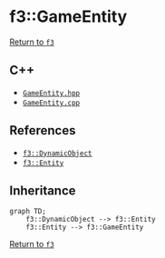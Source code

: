 # f3::GameEntity

[Return to `f3`](/docs/f3.md)

## C++

- [`GameEntity.hpp`](/c++/include/GameEntity.hpp)
- [`GameEntity.cpp`](/c++/source/GameEntity.cpp)

## References

- [`f3::DynamicObject`](/docs/f3/DynamicObject.md)
- [`f3::Entity`](/docs/f3/Entity.md)

## Inheritance

```mermaid
graph TD;
    f3::DynamicObject --> f3::Entity
    f3::Entity --> f3::GameEntity
```

[Return to `f3`](/docs/f3.md)